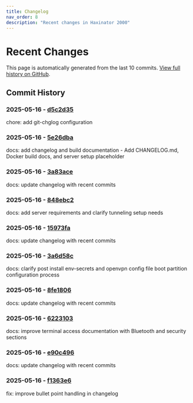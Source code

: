 ```yaml
---
title: Changelog
nav_order: 8
description: "Recent changes in Haxinator 2000"
---
```


# Recent Changes

This page is automatically generated from the last 10 commits. 
[View full history on GitHub](https://github.com/morehax/haxinator/commits/main).

## Commit History

### 2025-05-16 - [d5c2d35](https://github.com/morehax/haxinator/commit/d5c2d35a42168afcc2880f7f1ff4e7801a6cac54)

chore: add git-chglog configuration


### 2025-05-16 - [5e26dba](https://github.com/morehax/haxinator/commit/5e26dba88220ebc0400756316592323fdd16aac8)

docs: add changelog and build documentation - Add CHANGELOG.md, Docker build docs, and server setup placeholder


### 2025-05-16 - [3a83ace](https://github.com/morehax/haxinator/commit/3a83aceb7898e1e1f7d1356af0627624b194b390)

docs: update changelog with recent commits


### 2025-05-16 - [848ebc2](https://github.com/morehax/haxinator/commit/848ebc2167263eff1af15d4188f60edfde756e2b)

docs: add server requirements and clarify tunneling setup needs


### 2025-05-16 - [15973fa](https://github.com/morehax/haxinator/commit/15973faa69aee5f9b08703cdaa2c84d762602132)

docs: update changelog with recent commits


### 2025-05-16 - [3a6d58c](https://github.com/morehax/haxinator/commit/3a6d58c80697752246220c2a2097e60e10da36e2)

docs: clarify post install env-secrets and openvpn config file boot partition configuration process


### 2025-05-16 - [8fe1806](https://github.com/morehax/haxinator/commit/8fe180658f2825b83bda7aebb10ac6ba229227b7)

docs: update changelog with recent commits


### 2025-05-16 - [6223103](https://github.com/morehax/haxinator/commit/622310391f956197cfe70d0d4c70cd6abca35ad5)

docs: improve terminal access documentation with Bluetooth and security sections


### 2025-05-16 - [e90c496](https://github.com/morehax/haxinator/commit/e90c496b8a33620538e2b1b11641f4952c553899)

docs: update changelog with recent commits


### 2025-05-16 - [f1363e6](https://github.com/morehax/haxinator/commit/f1363e6df507e2b1c912640846a16248275399de)

fix: improve bullet point handling in changelog


